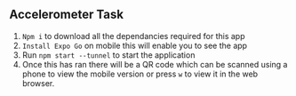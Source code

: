 ## Accelerometer Task

1. `Npm i` to download all the dependancies required for this app
2. `Install Expo Go` on mobile this will enable you to see the app
3. Run `npm start --tunnel` to start the application
4. Once this has ran there will be a QR code which can be scanned using a phone to view the mobile version or press `w` to view it in the web browser.
